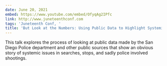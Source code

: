 ```yaml
---
date: June 20, 2021
embed: https://www.youtube.com/embed/OfyqAg2IPfc
link: http://www.juneteenthconf.com
tags: 'Juneteenth Conf, '
title: 'But Look at the Numbers: Using Public Data to Highlight Systemic Problems'
---
```


This talk explores the process of looking at public data made by the San Diego Police department and other public sources that show an obvious story of systemic issues in searches, stops, and sadly police involved shootings.